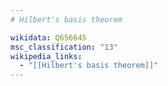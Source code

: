 ```yaml
---
# Hilbert's basis theorem

wikidata: Q656645
msc_classification: "13"
wikipedia_links:
  - "[[Hilbert's basis theorem]]"
---
```

